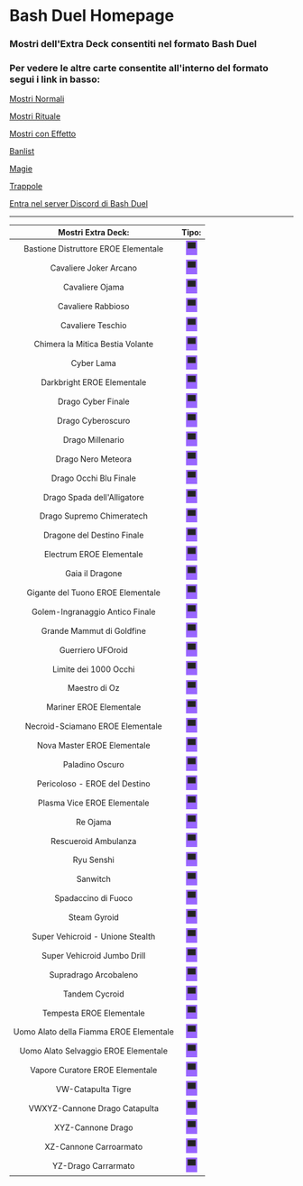# Bash Duel Homepage

### Mostri dell'Extra Deck consentiti nel formato Bash Duel 

### Per vedere le altre carte consentite all'interno del formato segui i link in basso:


[Mostri Normali](../NormalMonsters/MostriNormali.md)

[Mostri Rituale](../RitualMonsters/MostriRituale.md)

[Mostri con Effetto](../EffectMonsters/MostriEffetto.md)

[Banlist](../README.md)

[Magie](../Spells//Magie.md)

[Trappole](../Traps/Trappole.md)

[Entra nel server Discord di Bash Duel](https://discord.gg/5XVExPRbbJ)

---

|Mostri Extra Deck:                       |Tipo:                                                       |
|:---------------------------------------:|:----------------------------------------------------------:|
| Bastione Distruttore EROE Elementale    | <img src="../images/fusion.png" alt="drawing" width="20"/> |
| Cavaliere Joker Arcano                  | <img src="../images/fusion.png" alt="drawing" width="20"/> |
| Cavaliere Ojama                         | <img src="../images/fusion.png" alt="drawing" width="20"/> |
| Cavaliere Rabbioso                      | <img src="../images/fusion.png" alt="drawing" width="20"/> |
| Cavaliere Teschio                       | <img src="../images/fusion.png" alt="drawing" width="20"/> |
| Chimera la Mitica Bestia Volante        | <img src="../images/fusion.png" alt="drawing" width="20"/> |
| Cyber Lama                              | <img src="../images/fusion.png" alt="drawing" width="20"/> |
| Darkbright EROE Elementale              | <img src="../images/fusion.png" alt="drawing" width="20"/> |
| Drago Cyber Finale                      | <img src="../images/fusion.png" alt="drawing" width="20"/> |
| Drago Cyberoscuro                       | <img src="../images/fusion.png" alt="drawing" width="20"/> |
| Drago Millenario                        | <img src="../images/fusion.png" alt="drawing" width="20"/> |
| Drago Nero Meteora                      | <img src="../images/fusion.png" alt="drawing" width="20"/> |
| Drago Occhi Blu Finale                  | <img src="../images/fusion.png" alt="drawing" width="20"/> |
| Drago Spada dell'Alligatore             | <img src="../images/fusion.png" alt="drawing" width="20"/> |
| Drago Supremo Chimeratech               | <img src="../images/fusion.png" alt="drawing" width="20"/> |
| Dragone del Destino Finale              | <img src="../images/fusion.png" alt="drawing" width="20"/> |
| Electrum EROE Elementale                | <img src="../images/fusion.png" alt="drawing" width="20"/> |
| Gaia il Dragone                         | <img src="../images/fusion.png" alt="drawing" width="20"/> |
| Gigante del Tuono EROE Elementale       | <img src="../images/fusion.png" alt="drawing" width="20"/> |
| Golem-Ingranaggio Antico Finale         | <img src="../images/fusion.png" alt="drawing" width="20"/> |
| Grande Mammut di Goldfine               | <img src="../images/fusion.png" alt="drawing" width="20"/> |
| Guerriero UFOroid                       | <img src="../images/fusion.png" alt="drawing" width="20"/> |
| Limite dei 1000 Occhi                   | <img src="../images/fusion.png" alt="drawing" width="20"/> |
| Maestro di Oz                           | <img src="../images/fusion.png" alt="drawing" width="20"/> |
| Mariner EROE Elementale                 | <img src="../images/fusion.png" alt="drawing" width="20"/> |
| Necroid-Sciamano EROE Elementale        | <img src="../images/fusion.png" alt="drawing" width="20"/> |
| Nova Master EROE Elementale             | <img src="../images/fusion.png" alt="drawing" width="20"/> |
| Paladino Oscuro                         | <img src="../images/fusion.png" alt="drawing" width="20"/> |
| Pericoloso - EROE del Destino           | <img src="../images/fusion.png" alt="drawing" width="20"/> |
| Plasma Vice EROE Elementale             | <img src="../images/fusion.png" alt="drawing" width="20"/> |
| Re Ojama                                | <img src="../images/fusion.png" alt="drawing" width="20"/> |
| Rescueroid Ambulanza                    | <img src="../images/fusion.png" alt="drawing" width="20"/> |
| Ryu Senshi                              | <img src="../images/fusion.png" alt="drawing" width="20"/> |
| Sanwitch                                | <img src="../images/fusion.png" alt="drawing" width="20"/> |
| Spadaccino di Fuoco                     | <img src="../images/fusion.png" alt="drawing" width="20"/> |
| Steam Gyroid                            | <img src="../images/fusion.png" alt="drawing" width="20"/> |
| Super Vehicroid - Unione Stealth        | <img src="../images/fusion.png" alt="drawing" width="20"/> |
| Super Vehicroid Jumbo Drill             | <img src="../images/fusion.png" alt="drawing" width="20"/> |
| Supradrago Arcobaleno                   | <img src="../images/fusion.png" alt="drawing" width="20"/> |
| Tandem Cycroid                          | <img src="../images/fusion.png" alt="drawing" width="20"/> |
| Tempesta EROE Elementale                | <img src="../images/fusion.png" alt="drawing" width="20"/> |
| Uomo Alato della Fiamma EROE Elementale | <img src="../images/fusion.png" alt="drawing" width="20"/> |
| Uomo Alato Selvaggio EROE Elementale    | <img src="../images/fusion.png" alt="drawing" width="20"/> |
| Vapore Curatore EROE Elementale         | <img src="../images/fusion.png" alt="drawing" width="20"/> |
| VW-Catapulta Tigre                      | <img src="../images/fusion.png" alt="drawing" width="20"/> |
| VWXYZ-Cannone Drago Catapulta           | <img src="../images/fusion.png" alt="drawing" width="20"/> |
| XYZ-Cannone Drago                       | <img src="../images/fusion.png" alt="drawing" width="20"/> |
| XZ-Cannone Carroarmato                  | <img src="../images/fusion.png" alt="drawing" width="20"/> |
| YZ-Drago Carrarmato                     | <img src="../images/fusion.png" alt="drawing" width="20"/> |
